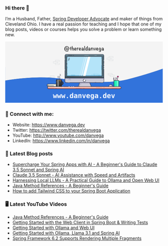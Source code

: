 ### Hi there 👋

I’m a Husband, Father, [Spring Developer Advocate](https://tanzu.vmware.com/developer/advocates/) and maker of things from Cleveland Ohio. I have a real passion for teaching and I hope that one of my blog posts, videos or courses helps you solve a problem or learn something new.

![Profile Header](./github_profile_header.png)

### 🤝 Connect with me:

- Website: https://www.danvega.dev
- Twitter: https://twitter.com/therealdanvega
- YouTube: http://www.youtube.com/danvega
- LinkedIn: https://www.linkedin.com/in/danvega

### 📝 Latest Blog posts

<!-- BLOG-POST-LIST:START -->
- [Supercharge Your Spring Apps with AI - A Beginner&#39;s Guide to Claude 3.5 Sonnet and Spring AI](/blog/2024/08/07/claude-sonnet-spring-ai)
- [Claude 3.5 Sonnet - AI Assistance with Speed and Artifacts](/blog/2024/08/06/claude-sonnet-35)
- [Harnessing Local LLMs - A Practical Guide to Ollama and Open Web UI](/blog/2024/08/05/ollama-web-ui)
- [Java Method References - A Beginner&#39;s Guide](/blog/2024/08/01/java-method-references)
- [How to add Tailwind CSS to your Spring Boot Application](/blog/2024/07/18/spring-boot-tailwind)
<!-- BLOG-POST-LIST:END -->

### 🖥 Latest YouTube Videos

<!-- YOUTUBE:START -->
- [Java Method References - A Beginner&#39;s Guide](https://www.youtube.com/watch?v=DELCbBuCHHE)
- [Getting Started with the Web Client in Spring Boot &amp; Writing Tests](https://www.youtube.com/watch?v=0jyKgEz0Yn8)
- [Getting Started with Ollama and Web UI](https://www.youtube.com/watch?v=BzFafshQkWw)
- [Getting Started with Ollama, Llama 3.1 and Spring AI](https://www.youtube.com/watch?v=dffEF9ORVUg)
- [Spring Framework 6.2 Supports Rendering Multiple Fragments](https://www.youtube.com/watch?v=Di4XaajLNNk)
<!-- YOUTUBE:END -->
